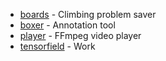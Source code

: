 * [boards](./board) - Climbing problem saver
* [boxer](./boxer) - Annotation tool
* [player](https://github.com/pockethook/player) - FFmpeg video player
* [tensorfield](https://tensorfield.ag) - Work
